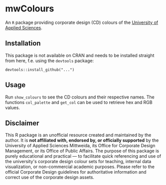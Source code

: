 # mwColours

An `R` package providing corporate design (CD) colours of the [University of Applied Sciences](https://www.hs-mittweida.de/). 

## Installation

This package is not available on CRAN and needs to be installed straight from here, f.e. using the `devtools` package:

```
devtools::install_github("...")
```

## Usage

Run `show_colours` to see the CD colours and their respective names. The functions `col_palette` and `get_col` can be used to retrieve hex and RGB values.  

## Disclaimer

This R package is an unofficial resource created and maintained by the author. It is **not affiliated with, endorsed by, or officially supported** by the University of Applied Sciences Mittweida, its Office for Corporate Design Management, or its Office of Public Affairs. The purpose of this package is purely educational and practical — to facilitate quick referencing and use of the university's corporate design colour sets for teaching, internal data visualization, or non-commercial academic purposes.
Please refer to the official Corporate Design guidelines for authoritative information and correct use of the corporate design assets.

